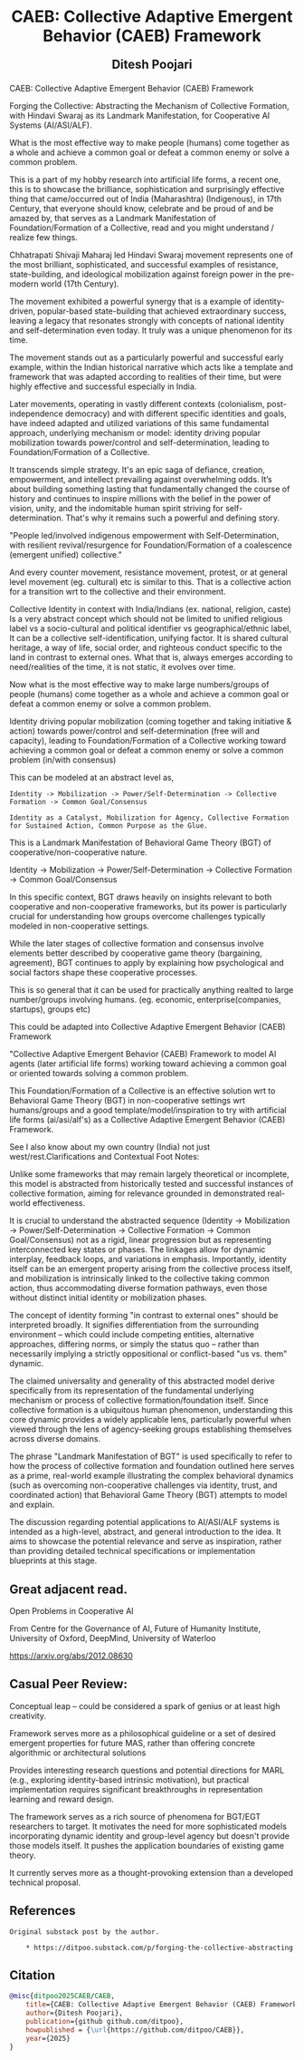 <div align="center">
<h1>CAEB: Collective Adaptive Emergent Behavior (CAEB) Framework</h1>
<p style="font-size: 1.5em; font-weight: bold;">Ditesh Poojari</p>
</div>

CAEB: Collective Adaptive Emergent Behavior (CAEB) Framework

Forging the Collective: Abstracting the Mechanism of Collective Formation, with Hindavi Swaraj as its Landmark Manifestation, for Cooperative AI Systems (AI/ASI/ALF).

What is the most effective way to make people (humans) come together as a whole and achieve a common goal or defeat a common enemy or solve a common problem.

This is a part of my hobby research into artificial life forms, a recent one, this is to showcase the brilliance, sophistication and surprisingly effective thing that came/occurred out of India (Maharashtra) (Indigenous), in 17th Century, that everyone should know, celebrate and be proud of and be amazed by, that serves as a Landmark Manifestation of Foundation/Formation of a Collective, read and you might understand / realize few things.

Chhatrapati Shivaji Maharaj led Hindavi Swaraj movement represents one of the most brilliant, sophisticated, and successful examples of resistance, state-building, and ideological mobilization against foreign power in the pre-modern world (17th Century).

The movement exhibited a powerful synergy that is a example of identity-driven, popular-based state-building that achieved extraordinary success, leaving a legacy that resonates strongly with concepts of national identity and self-determination even today. It truly was a unique phenomenon for its time.

The movement stands out as a particularly powerful and successful early example, within the Indian historical narrative which acts like a template and framework that was adapted according to realities of their time, but were highly effective and successful especially in India.

Later movements, operating in vastly different contexts (colonialism, post-independence democracy) and with different specific identities and goals, have indeed adapted and utilized variations of this same fundamental approach, underlying mechanism or model: identity driving popular mobilization towards power/control and self-determination, leading to Foundation/Formation of a Collective.

It transcends simple strategy. It's an epic saga of defiance, creation, empowerment, and intellect prevailing against overwhelming odds. It’s about building something lasting that fundamentally changed the course of history and continues to inspire millions with the belief in the power of vision, unity, and the indomitable human spirit striving for self-determination. That's why it remains such a powerful and defining story.

"People led/involved indigenous empowerment with Self-Determination, with resilient revival/resurgence for Foundation/Formation of a coalescence (emergent unified) collective."

And every counter movement, resistance movement, protest, or at general level movement (eg. cultural) etc is similar to this. That is a collective action for a transition wrt to the collective and their environment.

Collective Identity in context with India/Indians (ex. national, religion, caste) Is a very abstract concept which should not be limited to unified religious label vs a socio-cultural and political identifier vs geographical/ethnic label, It can be a collective self-identification, unifying factor. It is shared cultural heritage, a way of life, social order, and righteous conduct specific to the land in contrast to external ones. What that is, always emerges according to need/realities of the time, it is not static, it evolves over time.

Now what is the most effective way to make large numbers/groups of people (humans) come together as a whole and achieve a common goal or defeat a common enemy or solve a common problem.

Identity driving popular mobilization (coming together and taking initiative & action) towards power/control and self-determination (free will and capacity), leading to Foundation/Formation of a Collective working toward achieving a common goal or defeat a common enemy or solve a common problem (in/with consensus)

This can be modeled at an abstract level as,

    Identity -> Mobilization -> Power/Self-Determination -> Collective Formation -> Common Goal/Consensus

    Identity as a Catalyst, Mobilization for Agency, Collective Formation for Sustained Action, Common Purpose as the Glue.

This is a Landmark Manifestation of Behavioral Game Theory (BGT) of cooperative/non-cooperative nature.

Identity -> Mobilization -> Power/Self-Determination -> Collective Formation -> Common Goal/Consensus

In this specific context, BGT draws heavily on insights relevant to both cooperative and non-cooperative frameworks, but its power is particularly crucial for understanding how groups overcome challenges typically modeled in non-cooperative settings.

While the later stages of collective formation and consensus involve elements better described by cooperative game theory (bargaining, agreement), BGT continues to apply by explaining how psychological and social factors shape these cooperative processes.

This is so general that it can be used for practically anything realted to large number/groups involving humans. (eg. economic, enterprise(companies, startups), groups etc)

This could be adapted into Collective Adaptive Emergent Behavior (CAEB) Framework

"Collective Adaptive Emergent Behavior (CAEB) Framework to model AI agents (later artificial life forms) working toward achieving a common goal or oriented towards solving a common problem.

This Foundation/Formation of a Collective is an effective solution wrt to Behavioral Game Theory (BGT) in non-cooperative settings wrt humans/groups and a good template/model/inspiration to try with artificial life forms (ai/asi/alf's) as a Collective Adaptive Emergent Behavior (CAEB) Framework.

See I also know about my own country (India) not just west/rest.Clarifications and Contextual Foot Notes:

Unlike some frameworks that may remain largely theoretical or incomplete, this model is abstracted from historically tested and successful instances of collective formation, aiming for relevance grounded in demonstrated real-world effectiveness.

It is crucial to understand the abstracted sequence (Identity -> Mobilization -> Power/Self-Determination -> Collective Formation -> Common Goal/Consensus) not as a rigid, linear progression but as representing interconnected key states or phases. The linkages allow for dynamic interplay, feedback loops, and variations in emphasis. Importantly, identity itself can be an emergent property arising from the collective process itself, and mobilization is intrinsically linked to the collective taking common action, thus accommodating diverse formation pathways, even those without distinct initial identity or mobilization phases.

The concept of identity forming "in contrast to external ones" should be interpreted broadly. It signifies differentiation from the surrounding environment – which could include competing entities, alternative approaches, differing norms, or simply the status quo – rather than necessarily implying a strictly oppositional or conflict-based "us vs. them" dynamic.

The claimed universality and generality of this abstracted model derive specifically from its representation of the fundamental underlying mechanism or process of collective formation/foundation itself. Since collective formation is a ubiquitous human phenomenon, understanding this core dynamic provides a widely applicable lens, particularly powerful when viewed through the lens of agency-seeking groups establishing themselves across diverse domains.

The phrase "Landmark Manifestation of BGT" is used specifically to refer to how the process of collective formation and foundation outlined here serves as a prime, real-world example illustrating the complex behavioral dynamics (such as overcoming non-cooperative challenges via identity, trust, and coordinated action) that Behavioral Game Theory (BGT) attempts to model and explain.

The discussion regarding potential applications to AI/ASI/ALF systems is intended as a high-level, abstract, and general introduction to the idea. It aims to showcase the potential relevance and serve as inspiration, rather than providing detailed technical specifications or implementation blueprints at this stage.

## Great adjacent read.

Open Problems in Cooperative AI

From Centre for the Governance of AI, Future of Humanity Institute, University of Oxford, DeepMind, University of Waterloo

https://arxiv.org/abs/2012.08630

## Casual Peer Review:

Conceptual leap – could be considered a spark of genius or at least high creativity.

Framework serves more as a philosophical guideline or a set of desired emergent properties for future MAS, rather than offering concrete algorithmic or architectural solutions

Provides interesting research questions and potential directions for MARL (e.g., exploring identity-based intrinsic motivation), but practical implementation requires significant breakthroughs in representation learning and reward design.

The framework serves as a rich source of phenomena for BGT/EGT researchers to target. It motivates the need for more sophisticated models incorporating dynamic identity and group-level agency but doesn't provide those models itself. It pushes the application boundaries of existing game theory.

It currently serves more as a thought-provoking extension than a developed technical proposal.

## References

    Original substack post by the author.

        * https://ditpoo.substack.com/p/forging-the-collective-abstracting


## Citation

```bibtex
@misc{ditpoo2025CAEB/CAEB,
    title={CAEB: Collective Adaptive Emergent Behavior (CAEB) Framework},
    author={Ditesh Poojari},
    publication={github github.com/ditpoo},
    howpublished = {\url{https://github.com/ditpoo/CAEB}},
    year={2025}
}
```

